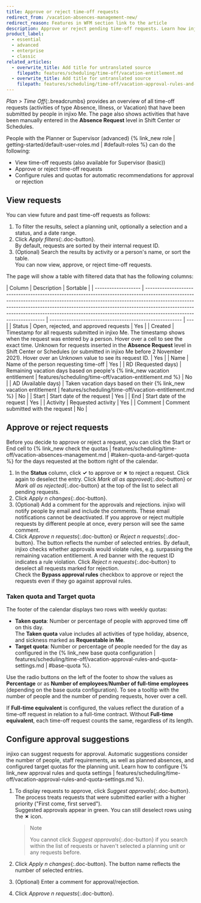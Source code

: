 ```yaml
---
title: Approve or reject time-off requests
redirect_from: /vacation-absences-management-new/
redirect_reason: Features in WFM section link to the article
description: Approve or reject pending time-off requests. Learn how injixo can suggest which requests to approve based on your needs.
product_label:
  - essential
  - advanced
  - enterprise
  - classic
related_articles:
  - overwrite_title: Add title for untranslated source
    filepath: features/scheduling/time-off/vacation-entitlement.md
  - overwrite_title: Add title for untranslated source
    filepath: features/scheduling/time-off/vacation-approval-rules-and-quota-settings.md
---
```


_Plan > Time Off_{:.breadcrumbs} provides an overview of all time-off requests (activities of type Absence, Illness, or Vacation) that have been submitted by people in injixo Me. The page also shows activities that have been manually entered in the **Absence Request** level in Shift Center or Schedules.

People with the Planner or Supervisor (advanced) {% link_new role | getting-started/default-user-roles.md | #default-roles %} can do the following:

- View time-off requests (also available for Supervisor (basic))
- Approve or reject time-off requests
- Configure rules and quotas for automatic recommendations for approval or rejection

## View requests

You can view future and past time-off requests as follows:

1. To filter the results, select a planning unit, optionally a selection and a status, and a date range.
2. Click _Apply filters_{:.doc-button}.<br>
   By default, requests are sorted by their internal request ID.
3. (Optional) Search the results by activity or a person's name, or sort the table.<br>
   You can now view, approve, or reject time-off requests.

The page will show a table with filtered data that has the following columns:

| Column              | Description                                                                                                                                                                                                                                                                                                                                                  | Sortable                                                |
| ------------------- | ------------------------------------------------------------------------------------------------------------------------------------------------------------------------------------------------------------------------------------------------------------------------------------------------------------------------------------------------------------ | ------------------------------------------------------- | --- |
| Status              | Open, rejected, and approved requests                                                                                                                                                                                                                                                                                                                        | Yes                                                     |
| Created             | Timestamp for all requests submitted in injixo Me. The timestamp shows when the request was entered by a person. Hover over a cell to see the exact time. Unknown for requests inserted in the **Absence Request** level in Shift Center or Schedules (or submitted in injixo Me before 2 November 2021). Hover over an Unknown value to see its request ID. | Yes                                                     |
| Name                | Name of the person requesting time-off                                                                                                                                                                                                                                                                                                                       | Yes                                                     |
| RD (Requested days) | Remaining vacation days based on people's {% link_new vacation entitlement                                                                                                                                                                                                                                                                                   | features/scheduling/time-off/vacation-entitlement.md %} | No  |
| AD (Available days) | Taken vacation days based on their {% link_new vacation entitlement                                                                                                                                                                                                                                                                                          | features/scheduling/time-off/vacation-entitlement.md %} | No  |
| Start               | Start date of the request                                                                                                                                                                                                                                                                                                                                    | Yes                                                     |
| End                 | Start date of the request                                                                                                                                                                                                                                                                                                                                    | Yes                                                     |
| Activity            | Requested activity                                                                                                                                                                                                                                                                                                                                           | Yes                                                     |
| Comment             | Comment submitted with the request                                                                                                                                                                                                                                                                                                                           | No                                                      |

## Approve or reject requests

Before you decide to approve or reject a request, you can click the Start or End cell to {% link_new check the quotas | features/scheduling/time-off/vacation-absences-management.md | #taken-quota-and-target-quota %} for the days requested at the bottom right of the calendar.

1. In the **Status** column, click **✓** to approve or **✗** to reject a request. Click again to deselect the entry.
   Click _Mark all as approved_{:.doc-button} or _Mark all as rejected_{:.doc-button} at the top of the list to select all pending requests.
2. Click _Apply n changes_{:.doc-button}.
3. (Optional) Add a comment for the approvals and rejections.
   injixo will notify people by email and include the comments. These email notifications cannot be deactivated. If you approve or reject multiple requests by different people at once, every person will see the same comment.
4. Click _Approve n requests_{:.doc-button} or _Reject n requests_{:.doc-button}. The button reflects the number of selected entries.
   By default, injixo checks whether approvals would violate rules, e.g. surpassing the remaining vacation entitlement. A red banner with the request ID indicates a rule violation. Click _Reject n requests_{:.doc-button} to deselect all requests marked for rejection.  
   Check the **Bypass approval rules** checkbox to approve or reject the requests even if they go against approval rules.

### Taken quota and Target quota

The footer of the calendar displays two rows with weekly quotas:

- **Taken quota**: Number or percentage of people with approved time off on this day.<br>The **Taken quota** value includes all activities of type holiday, absence, and sickness marked as **Requestable in Me**.
- **Target quota**: Number or percentage of people needed for the day as configured in the {% link_new base quota configuration | features/scheduling/time-off/vacation-approval-rules-and-quota-settings.md | #base-quota %}.

Use the radio buttons on the left of the footer to show the values as **Percentage** or as **Number of employees**/**Number of full-time employees** (depending on the base quota configuration).
To see a tooltip with the number of people and the number of pending requests, hover over a cell.

If **Full-time equivalent** is configured, the values reflect the duration of a time-off request in relation to a full-time contract. Without **Full-time equivalent**, each time-off request counts the same, regardless of its length.

## Configure approval suggestions

injixo can suggest requests for approval. Automatic suggestions consider the number of people, staff requirements, as well as planned absences, and configured target quotas for the planning unit. Learn how to configure {% link_new approval rules and quota settings | features/scheduling/time-off/vacation-approval-rules-and-quota-settings.md %}.

1. To display requests to approve, click _Suggest approvals_{:.doc-button}.<br>
   The process treats requests that were submitted earlier with a higher priority ("First come, first served").<br>
   Suggested approvals appear in green. You can still deselect rows using the **✗** icon.

   > Note
   >
   > You cannot click _Suggest approvals_{:.doc-button} if you search within the list of requests or haven't selected a planning unit or any requests before.

2. Click _Apply n changes_{:.doc-button}. The button name reflects the number of selected entries.
3. (Optional) Enter a comment for approval/rejection.
4. Click _Approve n requests_{:.doc-button}.
